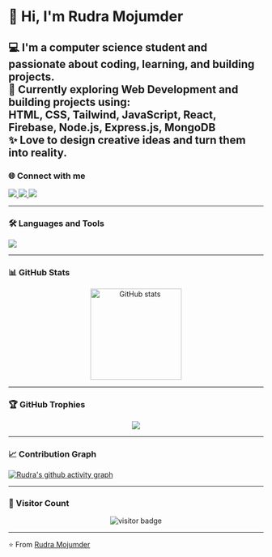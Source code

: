 # 👋 Hi, I'm Rudra Mojumder  

💻 I'm a computer science student and passionate about coding, learning, and building projects.  
🚀 Currently exploring **Web Development** and building projects using:  
**HTML, CSS, Tailwind, JavaScript, React, Firebase, Node.js, Express.js, MongoDB**  
✨ Love to design creative ideas and turn them into reality.  
---

### 🌐 Connect with me  

<p align="left">
<a href="https://www.facebook.com/TheRudraBro/" target="_blank">
  <img src="https://img.shields.io/badge/Facebook-%231877F2.svg?&style=for-the-badge&logo=facebook&logoColor=white" />
</a> 

<a href="https://www.instagram.com/rudra_majumder_/" target="_blank">
  <img src="https://img.shields.io/badge/Instagram-%23E4405F.svg?&style=for-the-badge&logo=instagram&logoColor=white" />
</a> 

<a href="https://www.linkedin.com/in/rudra-mojumder-05a053306/" target="_blank">
  <img src="https://img.shields.io/badge/LinkedIn-%230077B5.svg?&style=for-the-badge&logo=linkedin&logoColor=white" />
</a>
</p>

---

### 🛠️ Languages and Tools  

<p align="left">
  <img src="https://skillicons.dev/icons?i=html,css,tailwind,js,react,firebase,nodejs,express,mongodb" />
</p>

---

### 📊 GitHub Stats  

<p align="center">
  <img src="https://github-readme-stats.vercel.app/api?username=TheRudraBro&show_icons=true&theme=tokyonight" alt="GitHub stats" height="180" />
</p>

---

### 🏆 GitHub Trophies  

<p align="center">
  <img src="https://github-profile-trophy.vercel.app/?username=TheRudraBro&theme=onedark&no-frame=true&row=1&column=6" />
</p>

---

### 📈 Contribution Graph  

[![Rudra's github activity graph](https://github-readme-activity-graph.vercel.app/graph?username=TheRudraBro&theme=react-dark)](https://github.com/ashutosh00710/github-readme-activity-graph)

---

### 👀 Visitor Count  

<p align="center">
  <img src="https://komarev.com/ghpvc/?username=TheRudraBro&label=Visitors&color=0e75b6&style=flat" alt="visitor badge" />
</p>

---
⭐️ From [Rudra Mojumder](https://github.com/TheRudraBro)
